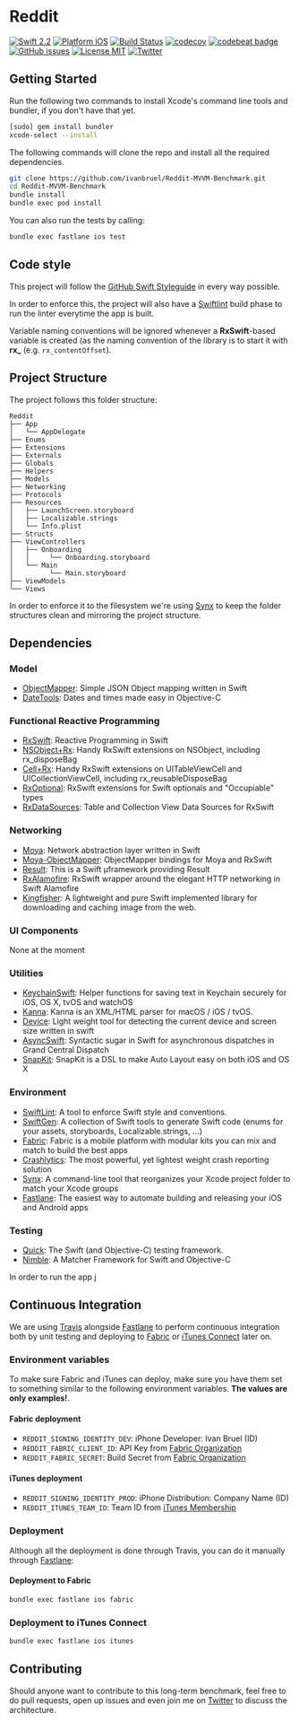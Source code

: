 Reddit
=================

[![Swift 2.2](https://img.shields.io/badge/Swift-2.2-orange.svg?style=flat)](https://developer.apple.com/swift/)
[![Platform iOS](https://img.shields.io/badge/Platforms-iOS-lightgray.svg?style=flat)](https://developer.apple.com/swift/)
[![Build Status](https://travis-ci.org/ivanbruel/Reddit-MVVM-Benchmark.svg?branch=master)](https://travis-ci.org/ivanbruel/Reddit-MVVM-Benchmark)
[![codecov](https://codecov.io/gh/ivanbruel/Reddit-MVVM-Benchmark/branch/master/graph/badge.svg)](https://codecov.io/gh/ivanbruel/Reddit-MVVM-Benchmark)
[![codebeat badge](https://codebeat.co/badges/18e57729-b99d-4f4c-84a9-ef02203324c6)](https://codebeat.co/projects/github-com-ivanbruel-reddit-mvvm-benchmark)
[![GitHub issues](https://img.shields.io/github/issues/ivanbruel/Reddit-MVVM-Benchmark.svg?style=flat)](https://github.com/ivanbruel/Reddit-MVVM-Benchmark/issues)
[![License MIT](https://img.shields.io/badge/license-MIT-green.svg?style=flat)](https://github.com/ivanbruel/Reddit-MVVM-Benchmark/blob/master/LICENSE)
[![Twitter](https://img.shields.io/badge/Twitter-@ivanbruel-blue.svg?style=flat)](http://twitter.com/ivanbruel)

## Getting Started

Run the following two commands to install Xcode's command line tools and bundler, if you don't have that yet.

```bash
[sudo] gem install bundler
xcode-select --install
```

The following commands will clone the repo and install all the required dependencies.

```bash
git clone https://github.com/ivanbruel/Reddit-MVVM-Benchmark.git
cd Reddit-MVVM-Benchmark
bundle install
bundle exec pod install
```

You can also run the tests by calling:

```bash
bundle exec fastlane ios test
```

## Code style

This project will follow the [GitHub Swift Styleguide](https://github.com/github/swift-style-guide) in every way possible.

In order to enforce this, the project will also have a [Swiftlint](https://github.com/realm/SwiftLint) build phase to run the linter everytime the app is built.

Variable naming conventions will be ignored whenever a **RxSwift**-based variable is created (as the naming convention of the library is to start it with **rx_** (e.g. `rx_contentOffset`).

## Project Structure

The project follows this folder structure:

```
Reddit
├── App
│   └── AppDelegate
├── Enums
├── Extensions
├── Externals
├── Globals
├── Helpers
├── Models
├── Networking
├── Protocols
├── Resources
│   ├── LaunchScreen.storyboard
│   ├── Localizable.strings
│   └── Info.plist
├── Structs
├── ViewControllers
│   ├── Onboarding
│   │     └── Onboarding.storyboard
│   └── Main
│         └── Main.storyboard
├── ViewModels
└── Views
```

In order to enforce it to the filesystem we're using [Synx](https://github.com/venmo/synx) to keep the folder structures clean and mirroring the project structure.

## Dependencies

### Model

- [ObjectMapper](https://github.com/Hearst-DD/ObjectMapper): Simple JSON Object mapping written in Swift
- [DateTools](https://github.com/MatthewYork/DateTools): Dates and times made easy in Objective-C

### Functional Reactive Programming

- [RxSwift](https://github.com/ReactiveX/RxSwift): Reactive Programming in Swift
- [NSObject+Rx](https://github.com/RxSwiftCommunity/NSObject-Rx): Handy RxSwift extensions on NSObject, including rx_disposeBag
- [Cell+Rx](https://github.com/ivanbruel/Cell-Rx): Handy RxSwift extensions on UITableViewCell and UICollectionViewCell, including rx_reusableDisposeBag
- [RxOptional](https://github.com/RxSwiftCommunity/RxOptional): RxSwift extensions for Swift optionals and "Occupiable" types
- [RxDataSources](https://github.com/RxSwiftCommunity/RxDataSources): Table and Collection View Data Sources for RxSwift

### Networking
 
- [Moya](https://github.com/Moya/Moya): Network abstraction layer written in Swift
- [Moya-ObjectMapper](https://github.com/ivanbruel/Moya-ObjectMapper): ObjectMapper bindings for Moya and RxSwift
- [Result](https://github.com/antitypical/Result): This is a Swift µframework providing Result
- [RxAlamofire](https://github.com/RxSwiftCommunity/RxAlamofire): RxSwift wrapper around the elegant HTTP networking in Swift Alamofire
- [Kingfisher](https://github.com/onevcat/Kingfisher): A lightweight and pure Swift implemented library for downloading and caching image from the web.

### UI Components

None at the moment

### Utilities

- [KeychainSwift](https://github.com/marketplacer/keychain-swift): Helper functions for saving text in Keychain securely for iOS, OS X, tvOS and watchOS
- [Kanna](https://github.com/tid-kijyun/Kanna): Kanna is an XML/HTML parser for macOS / iOS / tvOS.
- [Device](https://github.com/Ekhoo/Device): Light weight tool for detecting the current device and screen size written in swift
- [AsyncSwift](https://github.com/duemunk/Async): Syntactic sugar in Swift for asynchronous dispatches in Grand Central Dispatch
- [SnapKit](https://github.com/SnapKit/SnapKit): SnapKit is a DSL to make Auto Layout easy on both iOS and OS X


### Environment

- [SwiftLint](https://github.com/realm/SwiftLint): A tool to enforce Swift style and conventions.
- [SwiftGen](https://github.com/AliSoftware/SwiftGen): A collection of Swift tools to generate Swift code (enums for your assets, storyboards, Localizable.strings, …)
- [Fabric](https://docs.fabric.io/apple/fabric/overview.html): Fabric is a mobile platform with modular kits you can mix and match to build the best apps
- [Crashlytics](https://fabric.io/kits/ios/crashlytics/install): The most powerful, yet lightest weight crash reporting solution
- [Synx](https://github.com/venmo/synx): A command-line tool that reorganizes your Xcode project folder to match your Xcode groups
- [Fastlane](https://github.com/fastlane/fastlane): The easiest way to automate building and releasing your iOS and Android apps

### Testing

- [Quick](https://github.com/Quick/Quick): The Swift (and Objective-C) testing framework.
- [Nimble](https://github.com/Quick/Nimble): A Matcher Framework for Swift and Objective-C

In order to run the app j

## Continuous Integration

We are using [Travis](https://travis-ci.org/ivanbruel/MVVM-Benchmark) alongside [Fastlane](https://fastlane.tools/) to perform continuous integration both by unit testing and deploying to [Fabric](https://fabric.io) or [iTunes Connect](https://itunesconnect.apple.com) later on.

### Environment variables

To make sure Fabric and iTunes can deploy, make sure you have them set to something similar to the following environment variables. **The values are only examples!**.

#### Fabric deployment

- `REDDIT_SIGNING_IDENTITY_DEV`: iPhone Developer: Ivan Bruel (ID)
- `REDDIT_FABRIC_CLIENT_ID`: API Key from [Fabric Organization](https://www.fabric.io/settings/organizations)
- `REDDIT_FABRIC_SECRET`: Build Secret from [Fabric Organization](https://www.fabric.io/settings/organizations)

#### iTunes deployment

- `REDDIT_SIGNING_IDENTITY_PROD`: iPhone Distribution: Company Name (ID)
- `REDDIT_ITUNES_TEAM_ID`: Team ID from [iTunes Membership](https://developer.apple.com/account/#/membership)

### Deployment

Although all the deployment is done through Travis, you can do it manually through [Fastlane](https://github.com/ivanbruel/Reddit-MVVM-Benchmark/blob/master/fastlane/README.md):

#### Deployment to Fabric

```bash
bundle exec fastlane ios fabric
```

### Deployment to iTunes Connect

```bash
bundle exec fastlane ios itunes
```

## Contributing

Should anyone want to contribute to this long-term benchmark, feel free to do pull requests, open up issues and even join me on [Twitter](https://twitter.com/ivanbruel) to discuss the architecture.
